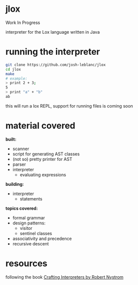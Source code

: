 # jlox
Work In Progress

interpreter for the Lox language written in Java
# running the interpreter
```bash
git clone https://github.com/josh-leblanc/jlox
cd jlox
make
# example:
> print 2 + 3;
5
> print "a" + "b"
ab
```
this will run a lox REPL, support for running files is coming soon
# material covered
__built:__
- scanner
- script for generating AST classes
- (not so) pretty printer for AST
- parser
- interpreter
    - evaluating expressions

__building:__
- interpreter
    - statements

__topics covered:__
- formal grammar
- design patterns:
    - visitor
    - sentinel classes
- associativity and precedence
- recursive descent

# resources
following the book <a href="https://craftinginterpreters.com/">Crafting Interpreters by Robert Nystrom</a>

